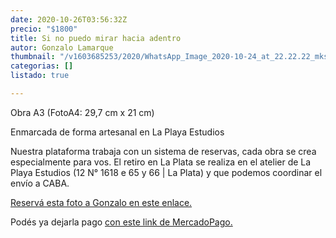 ```yaml
---
date: 2020-10-26T03:56:32Z
precio: "$1800"
title: Si no puedo mirar hacia adentro
autor: Gonzalo Lamarque
thumbnail: "/v1603685253/2020/WhatsApp_Image_2020-10-24_at_22.22.22_mksov0.jpg"
categorias: []
listado: true

---
```

Obra A3 (FotoA4: 29,7 cm x 21 cm)

  
Enmarcada de forma artesanal en La Playa Estudios

Nuestra plataforma trabaja con un sistema de reservas, cada obra se crea especialmente para vos. El retiro en La Plata se realiza en el atelier de La Playa Estudios (12 N° 1618 e 65 y 66 | La Plata) y que podemos coordinar el envío a CABA.

[Reservá esta foto a Gonzalo en este enlace.](https://docs.google.com/forms/d/10fHF0ASVijrzqLWWqPIWy7ywpd6uPsMWNGkoIpS1aYw/edit)

Podés ya dejarla pago [con este link de MercadoPago.](https://www.mercadopago.com.ar/checkout/v1/redirect/ad6846ab-ec64-4b46-8c84-f952b2a829d2/payment-option-form/?preference-id=222824205-2271bea7-0017-4c01-ace2-e9b094660963&p=62552e23fd96c588b8640b8fb0411a01#/)